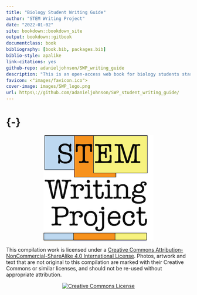 ```yaml
--- 
title: "Biology Student Writing Guide"
author: "STEM Writing Project"
date: "2022-01-02"
site: bookdown::bookdown_site
output: bookdown::gitbook
documentclass: book
bibliography: [book.bib, packages.bib]
biblio-style: apalike
link-citations: yes
github-repo: adanieljohnson/SWP_writing_guide
description: "This is an open-access web book for biology students starting out in scientific writing. We developed and released it on a open platform so teachers can modify it to meet their particular needs. "
favicon: <"images/favicon.ico">
cover-image: images/SWP_logo.png
url: https\://github.com/adanieljohnson/SWP_student_writing_guide/
---
```

#  {-}
<center>

![](images/SWP_logo.png)

</center>

This compilation work is licensed under a [Creative Commons Attribution-NonCommercial-ShareAlike 4.0 International License](http://creativecommons.org/licenses/by-nc-sa/4.0/). Photos, artwork and text that are not original to this compilation are marked with their Creative Commons or similar licenses, and should not be re-used without appropriate attribution. 

<center>

<a rel="license" href="http://creativecommons.org/licenses/by-nc-sa/4.0/"><img alt="Creative Commons License" style="border-width:0" src="https://i.creativecommons.org/l/by-nc-sa/4.0/88x31.png" /></a>

</center>
